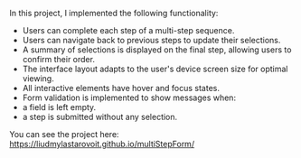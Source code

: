 In this project, I implemented the following functionality:
- Users can complete each step of a multi-step sequence.
- Users can navigate back to previous steps to update their selections.
- A summary of selections is displayed on the final step, allowing users to confirm their order.
- The interface layout adapts to the user's device screen size for optimal viewing.
- All interactive elements have hover and focus states.
- Form validation is implemented to show messages when:
- a field is left empty.
- a step is submitted without any selection.

You can see the project here: https://liudmylastarovoit.github.io/multiStepForm/
